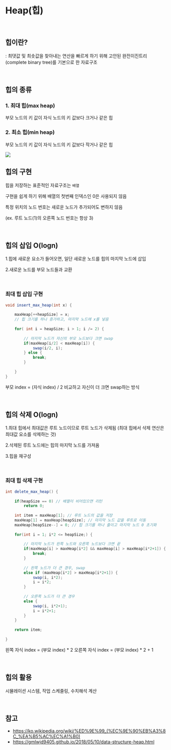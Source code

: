 # Heap(힙)

<br>

## 힙이란?

: 최댓값 및 최솟값을 찾아내는 연산을 빠르게 하기 위해 고안된 완전이진트리(complete binary tree)를 기본으로 한 자료구조

<br>

<!--
## 우선순위 큐란?

 : 우선순위의 개념을 큐에 도입한 자료구조

데이터들이 우선순위를 가지고 있음. 우선순위가 높은 데이터가 먼저 나감

스택은 LIFO, 큐는 FIFO

우선순위 큐는 배열, 연결리스트, 힙으로 구현 (힙으로 구현하는 게 가장 효율적)

<br>
-->

## 힙의 종류

### 1. 최대 힙(max heap)

  부모 노드의 키 값이 자식 노드의 키 값보다 크거나 같은 힙

### 2. 최소 힙(min heap)

  부모 노드의 키 값이 자식 노드의 키 값보다 작거나 같은 힙

 <img src="https://blog.kakaocdn.net/dn/qIcFn/btqVzRNQ7qx/Cp2ETZYUkpEqClELWCSVKK/img.png">

<br>

## 힙의 구현

힙을 저장하는 표준적인 자료구조는 `배열`

구현을 쉽게 하기 위해 배열의 첫번째 인덱스인 0은 사용되지 않음

특정 위치의 노드 번호는 새로운 노드가 추가되어도 변하지 않음

(ex. 루트 노드(1)의 오른쪽 노드 번호는 항상 3)

<br>

## 힙의 삽입 O(logn)

1.힙에 새로운 요소가 들어오면, 일단 새로운 노드를 힙의 마지막 노드에 삽입

2.새로운 노드를 부모 노드들과 교환

<br>

### 최대 힙 삽입 구현

```java
void insert_max_heap(int x) {
    
    maxHeap[++heapSize] = x; 
    // 힙 크기를 하나 증가하고, 마지막 노드에 x를 넣음
    
    for( int i = heapSize; i > 1; i /= 2) {
        
        // 마지막 노드가 자신의 부모 노드보다 크면 swap
        if(maxHeap[i/2] < maxHeap[i]) {
            swap(i/2, i);
        } else {
            break;
        }
        
    }
}
```

부모 index = (자식 index) / 2
비교하고 자신이 더 크면 swap하는 방식

<br>

## 힙의 삭제 O(logn)

1.최대 힙에서 최대값은 루트 노드이므로 루트 노드가 삭제됨
(최대 힙에서 삭제 연산은 최대값 요소를 삭제하는 것)

2.삭제된 루트 노드에는 힙의 마지막 노드를 가져옴

3.힙을 재구성

<br>

### 최대 힙 삭제 구현

```java
int delete_max_heap() {
    
    if(heapSize == 0) // 배열이 비어있으면 리턴
        return 0;
    
    int item = maxHeap[1]; // 루트 노드의 값을 저장
    maxHeap[1] = maxHeap[heapSize]; // 마지막 노드 값을 루트로 이동
    maxHeap[heapSize--] = 0; // 힙 크기를 하나 줄이고 마지막 노드 0 초기화
    
    for(int i = 1; i*2 <= heapSize;) {
        
        // 마지막 노드가 왼쪽 노드와 오른쪽 노드보다 크면 끝
        if(maxHeap[i] > maxHeap[i*2] && maxHeap[i] > maxHeap[i*2+1]) {
            break;
        }
        
        // 왼쪽 노드가 더 큰 경우, swap
        else if (maxHeap[i*2] > maxHeap[i*2+1]) {
            swap(i, i*2);
            i = i*2;
        }
        
        // 오른쪽 노드가 더 큰 경우
        else {
            swap(i, i*2+1);
            i = i*2+1;
        }
    }
    
    return item;
    
}
```
왼쪽 자식 index = (부모 index) * 2
오른쪽 자식 index = (부모 index) * 2 + 1

<br>

## 힙의 활용

시뮬레이션 시스템, 작업 스케줄링, 수치해석 계산

<br>

## 참고 
- https://ko.wikipedia.org/wiki/%ED%9E%99_(%EC%9E%90%EB%A3%8C_%EA%B5%AC%EC%A1%B0)
- https://gmlwjd9405.github.io/2018/05/10/data-structure-heap.html

<br>
